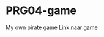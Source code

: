 # PRG04-game
My own pirate game
<a href = "https://timowieme.github.io/PRG04-game/"> Link naar game </a>
